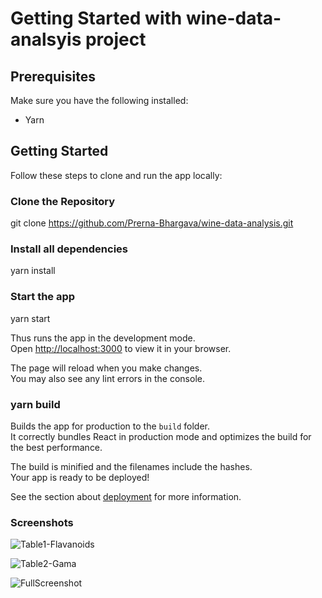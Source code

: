 # Getting Started with wine-data-analsyis project

## Prerequisites
Make sure you have the following installed:
- Yarn

## Getting Started
Follow these steps to clone and run the app locally:

### Clone the Repository
git clone https://github.com/Prerna-Bhargava/wine-data-analysis.git

### Install all dependencies
yarn install

### Start the app
yarn start

Thus runs the app in the development mode.\
Open [http://localhost:3000](http://localhost:3000) to view it in your browser.

The page will reload when you make changes.\
You may also see any lint errors in the console.

### yarn build

Builds the app for production to the `build` folder.\
It correctly bundles React in production mode and optimizes the build for the best performance.

The build is minified and the filenames include the hashes.\
Your app is ready to be deployed!

See the section about [deployment](https://facebook.github.io/create-react-app/docs/deployment) for more information.


### Screenshots
![Table1-Flavanoids](https://github.com/Prerna-Bhargava/wine-data-analysis/assets/90512462/d0e4530e-1b46-4146-b956-87839e4e3889)

![Table2-Gama](https://github.com/Prerna-Bhargava/wine-data-analysis/assets/90512462/1f18f0a3-40b0-4bf0-9d77-2ba221afefa3)

![FullScreenshot](https://github.com/Prerna-Bhargava/wine-data-analysis/assets/90512462/11aca53e-e23f-4fbd-a9ab-e6a23d681273)
